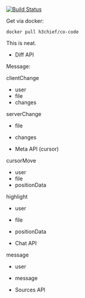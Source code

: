 [![Build Status](https://travis-ci.com/LongLiveCHIEF/co-code.svg?token=SRu6BZ6mnfCwGqHxYw4m&branch=master)](https://travis-ci.com/LongLiveCHIEF/co-code)

Get via docker:

```
docker pull h3chief/co-code
```

This is neat.

- Diff API

Message:

clientChange
 - user
 - file
 - changes

serverChange
 - file
 - changes

- Meta API (cursor)

cursorMove
 - user
 - file
 - positionData

highlight
 - user
 - file
 - positionData

- Chat API

message
 - user
 - message
 
- Sources API
